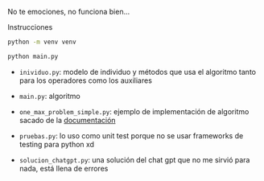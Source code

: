 
No te emociones, no funciona bien...

Instrucciones
```zsh
python -m venv venv

python main.py
```

- `inividuo.py`: modelo de individuo y métodos que usa el algoritmo tanto para los operadores como los auxiliares

- `main.py`: algoritmo

- `one_max_problem_simple.py`: ejemplo de implementación de algoritmo sacado de la [documentación](https://deap.readthedocs.io/en/master/examples/ga_onemax_short.html)

- `pruebas.py`: lo uso como unit test porque no se usar frameworks de testing para python xd

- `solucion_chatgpt.py`: una solución del chat gpt que no me sirvió para nada, está llena de errores
